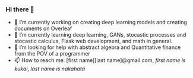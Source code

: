 ### Hi there 👋

- 🔭 I’m currently working on creating deep learning models and creating documents on Overleaf
- 🌱 I’m currently learning deep learning, GANs, stocastic processes and stocastic calculus, Flask web development, and math in general.
- 🤔 I’m looking for help with abstract algebra and Quantitative finance from the POV of a programmer
- 📫 How to reach me: [first name][last name]@gmail.com, *first name is kukai, last name is nakahata* 


<!--
**kukaiN/kukaiN** is a ✨ _special_ ✨ repository because its `README.md` (this file) appears on your GitHub profile.

Here are some ideas to get you started:

- 🔭 I’m currently working on ...
- 🌱 I’m currently learning ...
- 👯 I’m looking to collaborate on ...
- 🤔 I’m looking for help with ...
- 💬 Ask me about ...
- 📫 How to reach me: ...
- 😄 Pronouns: ...
- ⚡ Fun fact: ...
-->
